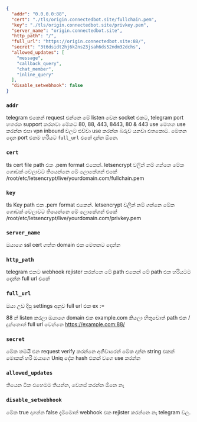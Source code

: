 ```json
{
  "addr": "0.0.0.0:88",
  "cert": "./tls/origin.connectedbot.site/fullchain.pem",
  "key": "./tls/origin.connectedbot.site/privkey.pem",
  "server_name": "origin.connectedbot.site",
  "http_path": "/",
  "full_url": "https://origin.connectedbot.site:88/",
  "secret": "3t6dsidt2hj6k2ns23jsah6ds52ndm32dchs",
  "allowed_updates": [
    "message",
    "callback_query",
    "chat_member",
    "inline_query"
  ],
  "disable_setwebhook": false
}
```

### **`addr`**

telegram එකෙන් request එන්නෙ මේ listen වෙන socket එකට, telegram port හතරක support කරනවා මේකට 80, 88, 443, 8443, 80 & 443 use මෙතන use කරන්න එපා vpn inbound වලට එව්වා use කරන්න බරුව යනවා එතකොට. මෙතන දෙන port එකම හරියට `full_url` එකේ දාන්න ඕනෙ.

### **`cert`**

tls cert file path එක .pem format එකෙන්. letsencrypt වලින් නම් ගන්නෙ මේක ගොඩක් වෙලාවට තියෙන්නෙ මේ ලොකේශන් එකේ
/root/etc/letsencrypt/live/yourdomain.com/fullchain.pem

### **`key`**

tls Key path එක .pem format එකෙන්. letsencrypt වලින් නම් ගන්නෙ මේක ගොඩක් වෙලාවට තියෙන්නෙ මේ ලොකේශන් එකේ
/root/etc/letsencrypt/live/yourdomain.com/privkey.pem

### **`server_name`**

ඔයාගෙ ssl cert ගත්ත domain එක මෙතනට දෙන්න

### **`http_path`**

telegram එකට webhook rejister කරන්නෙ මේ path එකෙන් මේ path එක හරියටම දෙන්න full url එකේ

### **`full_url`**

ඔයා උඩ දීපු settings අනුව full url එක
ex :=

88 න් listen කරලා ඔයාගෙ domain එක example.com කියලා හිතුවොත් path එක / දුන්නොත් full url වෙන්නෙ
https://example.com:88/

### **`secret`**

මේක තමයි එන request verify කරන්නෙ අනිවාරෙන් මේක දාන්න string එකක් මොකක් හරි ඔයාගෙ Uniq දේක hash එකක් වගෙ use කරන්න

### **`allowed_updates`**

තියෙන ටික එහෙමම තියන්න, වෙනස් කරන්න ඕනෙ නැ

### **`disable_setwebhook`**

මේක true දාගන්න false දැම්මොත් webhook එක rejister කරන්නෙ නැ telegram වල.
